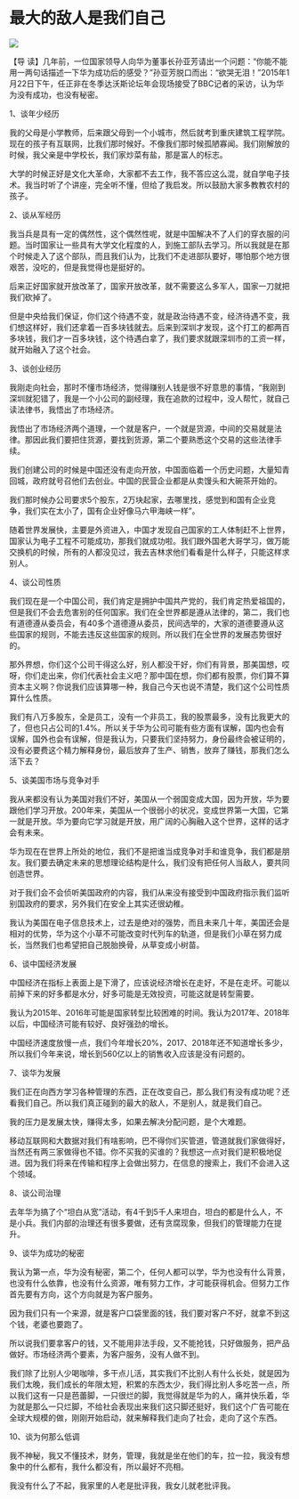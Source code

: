 # 最大的敌人是我们自己
<img class="pv" src="https://api.visitor.plantree.me/visitor-badge/pv?namespace=plantree.me&key=renzhengfei-speeches/最大的敌人是我们自己.md">





【导  读】几年前，一位国家领导人向华为董事长孙亚芳请出一个问题：“你能不能用一两句话描述一下华为成功后的感受？”孙亚芳脱口而出：“欲哭无泪！”2015年1月22日下午，任正非在冬季达沃斯论坛年会现场接受了BBC记者的采访，认为华为没有成功，也没有秘密。



1、谈年少经历

我的父母是小学教师，后来跟父母到一个小城市，然后就考到重庆建筑工程学院。现在的孩子有互联网，比我们那时候好。不像我们那时候孤陋寡闻。我们刚解放的时候，我父亲是中学校长，我们家炒菜有盐，那是富人的标志。

大学的时候正好是文化大革命，大家都不去工作，我不答应这么混，就自学电子技术。我当时听了个讲座，完全听不懂，但给了我启发。所以鼓励大家多教教农村的孩子。

2、谈从军经历

我当兵是具有一定的偶然性，这个偶然性呢，就是中国解决不了人们的穿衣服的问题。当时国家让一些具有大学文化程度的人，到施工部队去学习。所以我就是在那个时候走入了这个部队，而且我们认为，比我们不走进部队要好，哪怕那个地方很艰苦，没吃的，但是我觉得也是挺好的。

后来正好国家就开放改革了，国家开放改革，就不需要这么多军人，国家一刀就把我们砍掉了。

但是中央给我们保证，你们这个待遇不变，就是政治待遇不变，经济待遇不变，我们想这样好，我们还拿着一百多块钱就去。后来到深圳才发现，这个打工的都两百多块钱，我们才一百多块钱，这个待遇白拿了，我们要求就跟深圳市的工资一样，就开始融入了这个社会。

3、谈创业经历

我刚走向社会，那时不懂市场经济，觉得赚别人钱是很不好意思的事情，“我刚到深圳就犯错了，我是一个小公司的副经理，我在追款的过程中，没人帮忙，就自己读法律书，我悟出了市场经济。

我悟出了市场经济两个道理，一个就是客户，一个就是货源，中间的交易就是法律。那因此我们要把住货源，要找到货源，第二个要熟悉这个交易的这些法律手续。

我们创建公司的时候是中国还没有走向开放，中国面临着一个历史问题，大量知青回城，政府就号召他们去创业。中国的民营企业都是从卖馒头和大碗茶开始的。

我们那时候办公司要求5个股东，2万块起家，去哪里找，感觉到和国有企业竞争，我们实在太小了，国有企业好像马六甲海峡一样”。

随着世界发展快，主要是外资进入，中国才发现自己国家的工人体制赶不上世界，国家认为电子工程不可能成功，那我们就成功啦。我们跟外国老大哥学习，做万能交换机的时候，所有的人都没见过，我去吉林求他们看看是什么样子，只能这样求别人。

4、谈公司性质

我们现在是一个中国公司，我们肯定是拥护中国共产党的，我们肯定热爱祖国的，但是我们不会去危害别的任何国家。我们在全世界都是遵从法律的，第二，我们也有道德遵从委员会，有40多个道德遵从委员，民间选举的，大家的道德要遵从这些国家的规则，不能去违反这些国家的规则。所以我们在全世界的发展态势很好的。

那外界想，你们这个公司干得这么好，别人都没干好，你们有背景，那美国想，哎呀，你们走出来，你们代表社会主义吧？那中国在想，你们都有股票，你们算不算资本主义啊？你说我们应该算哪一种，我自己今天也说不清楚，我们这个公司性质算什么性质。

我们有八万多股东，全是员工，没有一个非员工，我的股票最多，没有比我更大的了，但也只占公司的1.4%。所以关于华为公司可能有些方面有误解，国内也会有误解，国外也会有误解，但是我认为，只要我们坚持努力，身份最终会被证明的，没有必要费这个精力解释身份，最后放弃了生产、销售，放弃了赚钱，那我们怎么活下去？

5、谈美国市场与竞争对手

我从来都没有认为美国对我们不好，美国从一个弱国变成大国，因为开放，华为要跟他们学习开放。200年来，美国从一个很弱小的状况，变成世界第一大国，它第一就是开放。华为要向它学习就是开放，用广阔的心胸融入这个世界，这样的话才会有未来。

华为现在在世界上所处的地位，我们不是把谁当成竞争对手和谁竞争，我们都是朋友。我们要去确定未来的思想理论结构是什么，我们没有把任何人当敌人，要共同创造世界。

对于我们会不会侦听美国政府的内容，我们从来没有接受到中国政府指示我们监听别国政府的要求，另外我们在安全上其实还很幼稚。

我认为美国在电子信息技术上，过去是绝对的强势，而且未来几十年，美国还会是相对的优势，华为这个小草不可能改变时代列车的轨道，但是我们小草在努力成长，当然我们也希望把自己脱胎换骨，从草变成小树苗。

6、谈中国经济发展

中国经济在指标上表面上是下滑了，应该说经济增长在走好，不是在走坏。可能以前掉下来的好多都是水分，好多可能是无效投资，可能这就是转型需要。

我认为2015年、2016年可能是国家转型比较困难的时间。我认为2017年、2018年以后，中国经济可能有较好、良好强劲的增长。

中国经济速度放慢一点，我们今年增长20%，2017、2018年还不知道增长多少，所以我们今年来说，增长到560亿以上的销售收入应该是没有问题的。

7、谈华为发展

我们正在向西方学习各种管理的东西，正在改变自己，那么我们有没有成功呢？还看我们自己。所以我们真正碰到的最大的敌人，不是别人，就是我们自己。

我的压力是发展太快，赚得太多，如果去解决分配问题，是个大难题。

移动互联网和大数据对我们有啥影响，巴不得你们买管道，管道就我们家做得好，当然还有两三家做得也不错。你不买我的买谁的？我想这一点对我们是积极地促进。因为我们将来在传输和程序上会做出努力，在信息的搜索上，我们不会进入这个领域。

8、谈公司治理

去年华为搞了个“坦白从宽”活动，有4千到5千人来坦白，坦白的都是什么人，不是小兵。我们内部的治理还有很多要做，还有贪腐现象，但我们的管理能力在提升。

9、谈华为成功的秘密

我认为第一点，华为没有秘密，第二个，任何人都可以学，华为也没有什么背景，也没有什么依靠，也没有什么资源，唯有努力工作，才可能获得机会。但努力工作首先要有方向，这个方向就是为客户服务。

因为我们只有一个来源，就是客户口袋里面的钱，我们要对客户不好，就拿不到这个钱，老婆也要跑了。

所以说我们要拿客户的钱，又不能用非法手段，又不能抢钱，只好做服务，把产品做好。市场经济两个要素，为客户服务，没有人做不到。

我们除了比别人少喝咖啡，多干点儿活，其实我们不比别人有什么长处，就是因为我们太晚，我们成长的年限太短，积累的东西太少，我们得比别人多吃苦一点，所以我们这有一只是芭蕾脚，一只很烂的脚，我觉得就是华为的人，痛并快乐着，华为就是那么一只烂脚，不给社会表现出来我们这只脚还挺好，我们这个广告可能在全球大规模的做，刚刚开始启动，就来解释我们走向了社会，走向了这个东西。

10、谈为何那么低调

我不神秘，我又不懂技术，财务，管理，我就是坐在他们的车，拉一拉，我没有想象中的什么都有，我什么都没有，所以最好不亮相。

我没有什么了不起，我家里的人老是批评我，我女儿就老批评我。
